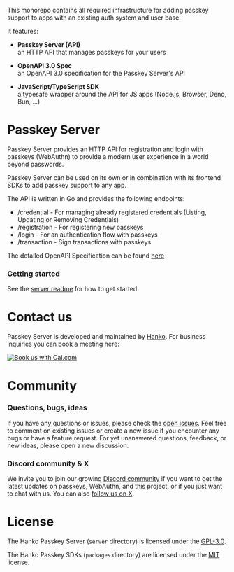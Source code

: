 This monorepo contains all required infrastructure for adding passkey support to apps with an existing auth system and user base.

It features:

-   **Passkey Server (API)**  
    an HTTP API that manages passkeys for your users

-   **OpenAPI 3.0 Spec**  
    an OpenAPI 3.0 specification for the Passkey Server's API

-   **JavaScript/TypeScript SDK**  
    a typesafe wrapper around the API for JS apps (Node.js, Browser, Deno, Bun, ...)

# Passkey Server

Passkey Server provides an HTTP API for registration and login with passkeys (WebAuthn) to provide a modern
user experience in a world beyond passwords.

Passkey Server can be used on its own or in combination with its frontend SDKs to add passkey support to any app.

The API is written in Go and provides the following endpoints:

-   /credential - For managing already registered credentials (Listing, Updating or Removing Credentials)
-   /registration - For registering new passkeys
-   /login - For an authentication flow with passkeys
-   /transaction - Sign transactions with passkeys

The detailed OpenAPI Specification can be found [here](/spec/passkey-server.yaml)

### Getting started

See the [server readme](/server/README.md) for how to get started.

# Contact us

Passkey Server is developed and maintained by [Hanko](https://www.hanko.io). For business inquiries you can book a meeting here:

<a target="_blank" href="https://cal.com/team/hanko/demo"><img alt="Book us with Cal.com"  src="https://cal.com/book-with-cal-light.svg" /></a>

# Community

### Questions, bugs, ideas

If you have any questions or issues, please check the [open issues](https://github.com/teamhanko/hanko/issues). Feel free to comment on existing issues or create a new issue if you encounter any bugs or have a feature request. For yet unanswered questions, feedback, or new ideas, please open a new discussion.

### Discord community & X

We invite you to join our growing [Discord community](https://www.hanko.io/community) if you want to get the latest updates on passkeys, WebAuthn, and this project, or if you just want to chat with us. You can also [follow us on X](https://x.com/hanko_io).

# License

The Hanko Passkey Server (`server` directory) is licensed under the [GPL-3.0](LICENSE).

The Hanko Passkey SDKs (`packages` directory) are licensed under the [MIT](LICENSE) license.
